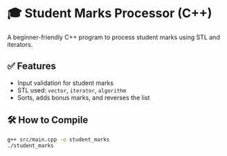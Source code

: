 # 🎓 Student Marks Processor (C++)

A beginner-friendly C++ program to process student marks using STL and iterators.

## ✅ Features
- Input validation for student marks
- STL used: `vector`, `iterator`, `algorithm`
- Sorts, adds bonus marks, and reverses the list

## 🛠️ How to Compile

```bash
g++ src/main.cpp -o student_marks
./student_marks